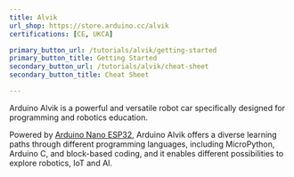 ```yaml
---
title: Alvik
url_shop: https://store.arduino.cc/alvik
certifications: [CE, UKCA]

primary_button_url: /tutorials/alvik/getting-started
primary_button_title: Getting Started
secondary_button_url: /tutorials/alvik/cheat-sheet
secondary_button_title: Cheat Sheet

---
```


Arduino Alvik is a powerful and versatile robot car specifically designed for programming and robotics education.

Powered by [Arduino Nano ESP32](https://docs.arduino.cc/hardware/nano-esp32/), Arduino Alvik offers a diverse learning paths through different programming languages, including MicroPython, Arduino C, and block-based coding, and it enables different possibilities to explore robotics, IoT and AI.